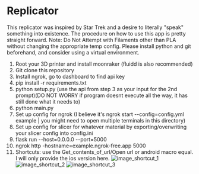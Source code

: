 # Replicator
This replicator was inspired by Star Trek and a desire to literally "speak" something into existence. The procedure on how to use this app is pretty straight forward. Note: Do Not Attempt with Filaments other than PLA without changing the appropriate temp config. Please install python and git beforehand, and consider using a virtual environment.
1. Root your 3D printer and install moonraker (fluidd is also recommended)
2. Git clone this repository
3. Install ngrok, go to dashboard to find api key
4. pip install -r requirements.txt
5. python setup.py (use the api from step 3 as your input for the 2nd prompt)(DO NOT WORRY if program doesnt execute all the way, it has still done what it needs to)
6. python main.py
7. Set up config for ngrok (I believe it's ngrok start --config=config.yml example | you might need to open multiple terminals in this directory)
8. Set up config for slicer for whatever material by exporting/overwriting your slicer config into config.ini
9. flask run --host=0.0.0.0 --port=5000
10. ngrok http -hostname=example.ngrok-free.app 5000
11. Shortcuts: use the Get_contents_of_url/Open url or android macro equal. I will only provide the ios version here.
![image_shortcut_1](https://github.com/user-attachments/assets/c32d0c29-251c-4c04-95f1-1543514d6ea6)
![image_shortcut_2](https://github.com/user-attachments/assets/196af37f-f867-4e2e-a896-56ec7d034796)
![image_shortcut_3](https://github.com/user-attachments/assets/7a0cd613-c1ec-403c-9e41-8bd48687fe28)

